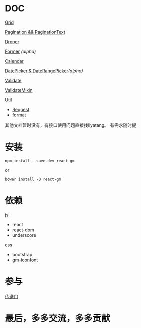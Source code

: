 # DOC

[Grid](https://github.com/gmfe/react-gm/issues/1)

[Pagination && PaginationText](https://github.com/gmfe/react-gm/issues/4)

[Droper](https://github.com/gmfe/react-gm/issues/2)

[Former](https://github.com/gmfe/react-gm/issues/3) *(alpha)*

[Calendar](https://github.com/gmfe/react-gm/issues/9)

[DatePicker & DateRangePicker](https://github.com/gmfe/react-gm/issues/10)*(alpha)*

[Validate](https://github.com/gmfe/react-gm/issues/5)

[ValidateMixin](https://github.com/gmfe/react-gm/issues/6)

Util
- [Request](https://github.com/gmfe/react-gm/issues/7)
- [format](https://github.com/gmfe/react-gm/issues/8)

其他文档暂时没有，有接口使用问题直接找liyatang。
有需求随时提



# 安装
`npm install --save-dev react-gm`

or

`bower install -D react-gm`

# 依赖

js
- react
- react-dom
- underscore

css
- bootstrap
- [gm-iconfont](https://github.com/gmfe)

# 参与
[传送门](./README.dev.md)

# 最后，多多交流，多多贡献
